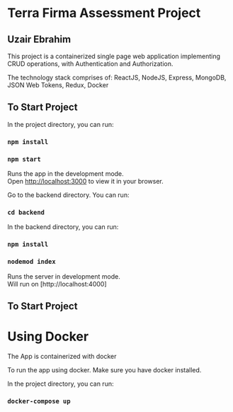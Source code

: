 # Terra Firma Assessment Project

## Uzair Ebrahim

This project is a containerized single page web application implementing CRUD operations, with Authentication and Authorization.

The technology stack comprises of:
ReactJS, NodeJS, Express, MongoDB, JSON Web Tokens, Redux, Docker

## To Start Project

In the project directory, you can run:

### `npm install`

### `npm start`

Runs the app in the development mode.\
Open [http://localhost:3000](http://localhost:3000) to view it in your browser.

Go to the backend directory. You can run:

### `cd backend`

In the backend directory, you can run:

### `npm install`

### `nodemod index`

Runs the server in development mode.\
Will run on [http://localhost:4000]

## To Start Project

# Using Docker

The App is containerized with docker

To run the app using docker. Make sure you have docker installed.

In the project directory, you can run:

### `docker-compose up`
